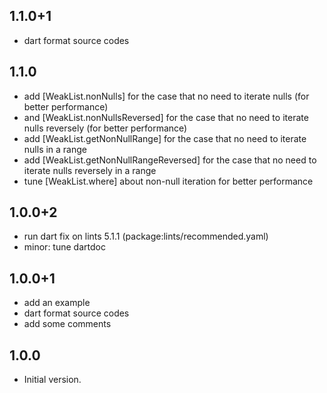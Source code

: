## 1.1.0+1

- dart format source codes

## 1.1.0

- add [WeakList.nonNulls] for the case that no need to iterate nulls (for better performance)
- and [WeakList.nonNullsReversed] for the case that no need to iterate nulls reversely (for better performance)
- add [WeakList.getNonNullRange] for the case that no need to iterate nulls in a range
- add [WeakList.getNonNullRangeReversed] for the case that no need to iterate nulls reversely in a range
- tune [WeakList.where] about non-null iteration for better performance 

## 1.0.0+2

- run dart fix on lints 5.1.1 (package:lints/recommended.yaml)
- minor: tune dartdoc

## 1.0.0+1

- add an example
- dart format source codes
- add some comments

## 1.0.0

- Initial version.

